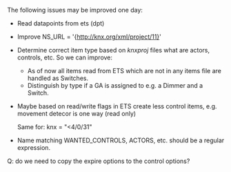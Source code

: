 The following issues may be improved one day:
* Read datapoints from ets (dpt)
* Improve NS_URL = '{http://knx.org/xml/project/11}'
* Determine correct item type based on *knxproj* files what are actors,
  controls, etc.  So we can improve:
  - As of now all items read from ETS which are not in any items file
  are handled as Switches.
  - Distinguish by type if a GA is assigned to e.g. a Dimmer and a Switch.
* Maybe based on read/write flags in ETS create less control
  items, e.g. movement detecor is one way (read only)

  Same for: knx = "<4/0/31"
* Name matching WANTED_CONTROLS, ACTORS, etc. should be a regular expression.

Q: do we need to copy the expire options to the control options?
